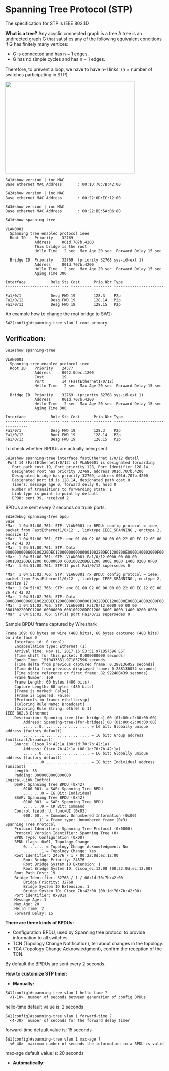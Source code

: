 # Spanning Tree Protocol (STP)
The specification for STP is IEEE 802.1D

**What is a tree?**
Any acyclic connected graph is a tree
A tree is an undirected graph G that satisfies any of the following
equivalent conditions if G has finitely many vertices:
* G is connected and has n − 1 edges.
* G has no simple cycles and has n − 1 edges.

Therefore, to prevent a loop, we have to have n-1 links.
(n = number of switches participating in STP)

<img src="https://user-images.githubusercontent.com/31813625/32691431-69adce94-c6d5-11e7-8bb2-720f514f563c.png" width="409" height="289" />

```
SW1#show version | inc MAC
Base ethernet MAC Address       : 00:1D:70:7B:42:00
```
```
SW2#show version | inc MAC
Base ethernet MAC Address       : 00:22:0D:EC:12:00
```
```
SW3#show version | inc MAC
Base ethernet MAC Address       : 00:22:BE:5A:06:80
```
```
SW1#show spanning-tree

VLAN0001
  Spanning tree enabled protocol ieee
  Root ID    Priority    32769
             Address     001d.707b.4200
             This bridge is the root
             Hello Time   2 sec  Max Age 20 sec  Forward Delay 15 sec

  Bridge ID  Priority    32769  (priority 32768 sys-id-ext 1)
             Address     001d.707b.4200
             Hello Time   2 sec  Max Age 20 sec  Forward Delay 15 sec
             Aging Time 300

Interface           Role Sts Cost      Prio.Nbr Type
------------------- ---- --- --------- -------- --------------------------------
Fa1/0/1             Desg FWD 19        128.3    P2p
Fa1/0/12            Desg FWD 19        128.14   P2p
Fa1/0/13            Desg FWD 19        128.15   P2p

```
An example how to change the root bridge to SW2:
```
SW2(config)#spanning-tree vlan 1 root primary
```
## Verification:
```
SW1#show spanning-tree

VLAN0001
  Spanning tree enabled protocol ieee
  Root ID    Priority    24577
             Address     0022.0dec.1200
             Cost        19
             Port        14 (FastEthernet1/0/12)
             Hello Time   2 sec  Max Age 20 sec  Forward Delay 15 sec

  Bridge ID  Priority    32769  (priority 32768 sys-id-ext 1)
             Address     001d.707b.4200
             Hello Time   2 sec  Max Age 20 sec  Forward Delay 15 sec
             Aging Time 300

Interface           Role Sts Cost      Prio.Nbr Type
------------------- ---- --- --------- -------- --------------------------------
Fa1/0/1             Desg FWD 19        128.3    P2p
Fa1/0/12            Root FWD 19        128.14   P2p
Fa1/0/13            Desg FWD 19        128.15   P2p
```
To check whether BPDUs are actually being sent
```
SW1#show spanning-tree interface fastEthernet 1/0/12 detail
 Port 14 (FastEthernet1/0/12) of VLAN0001 is designated forwarding
   Port path cost 19, Port priority 128, Port Identifier 128.14.
   Designated root has priority 32769, address 001d.707b.4200
   Designated bridge has priority 32769, address 001d.707b.4200
   Designated port id is 128.14, designated path cost 0
   Timers: message age 0, forward delay 0, hold 0
   Number of transitions to forwarding state: 1
   Link type is point-to-point by default
   BPDU: sent 39, received 2
```
BPDUs are sent every 2 seconds on trunk ports:
```
SW1#debug spanning-tree bpdu
SW1#
*Mar  1 04:51:00.761: STP: VLAN0001 rx BPDU: config protocol = ieee, packet from FastEthernet1/0/12  , linktype IEEE_SPANNING , enctype 2, encsize 17
*Mar  1 04:51:00.761: STP: enc 01 80 C2 00 00 00 00 22 0D EC 12 0E 00 26 42 42 03
*Mar  1 04:51:00.761: STP: Data     0000000000600100220DEC120000000000600100220DEC1200800E0000140002000F00
*Mar  1 04:51:00.761: STP: VLAN0001 Fa1/0/12:0000 00 00 00 600100220DEC1200 00000000 600100220DEC1200 800E 0000 1400 0200 0F00
*Mar  1 04:51:00.761: STP(1) port Fa1/0/12 supersedes 0

*Mar  1 04:51:02.766: STP: VLAN0001 rx BPDU: config protocol = ieee, packet from FastEthernet1/0/12  , linktype IEEE_SPANNING , enctype 2, encsize 17
*Mar  1 04:51:02.766: STP: enc 01 80 C2 00 00 00 00 22 0D EC 12 0E 00 26 42 42 03
*Mar  1 04:51:02.766: STP: Data     0000000000600100220DEC120000000000600100220DEC1200800E0000140002000F00
*Mar  1 04:51:02.766: STP: VLAN0001 Fa1/0/12:0000 00 00 00 600100220DEC1200 00000000 600100220DEC1200 800E 0000 1400 0200 0F00
*Mar  1 04:51:02.766: STP(1) port Fa1/0/12 supersedes 0

```
Sample BPDU frame captured by Wireshark
```
Frame 169: 60 bytes on wire (480 bits), 60 bytes captured (480 bits) on interface 0
    Interface id: 0 (eno1)
    Encapsulation type: Ethernet (1)
    Arrival Time: Nov 11, 2017 15:53:51.971857596 EST
    [Time shift for this packet: 0.000000000 seconds]
    Epoch Time: 1510433631.971857596 seconds
    [Time delta from previous captured frame: 0.288136052 seconds]
    [Time delta from previous displayed frame: 0.288136052 seconds]
    [Time since reference or first frame: 82.922480439 seconds]
    Frame Number: 169
    Frame Length: 60 bytes (480 bits)
    Capture Length: 60 bytes (480 bits)
    [Frame is marked: False]
    [Frame is ignored: False]
    [Protocols in frame: eth:llc:stp]
    [Coloring Rule Name: Broadcast]
    [Coloring Rule String: eth[0] & 1]
IEEE 802.3 Ethernet
    Destination: Spanning-tree-(for-bridges)_00 (01:80:c2:00:00:00)
        Address: Spanning-tree-(for-bridges)_00 (01:80:c2:00:00:00)
        .... ..0. .... .... .... .... = LG bit: Globally unique address (factory default)
        .... ...1 .... .... .... .... = IG bit: Group address (multicast/broadcast)
    Source: Cisco_7b:42:1a (00:1d:70:7b:42:1a)
        Address: Cisco_7b:42:1a (00:1d:70:7b:42:1a)
        .... ..0. .... .... .... .... = LG bit: Globally unique address (factory default)
        .... ...0 .... .... .... .... = IG bit: Individual address (unicast)
    Length: 38
    Padding: 0000000000000000
Logical-Link Control
    DSAP: Spanning Tree BPDU (0x42)
        0100 001. = SAP: Spanning Tree BPDU
        .... ...0 = IG Bit: Individual
    SSAP: Spanning Tree BPDU (0x42)
        0100 001. = SAP: Spanning Tree BPDU
        .... ...0 = CR Bit: Command
    Control field: U, func=UI (0x03)
        000. 00.. = Command: Unnumbered Information (0x00)
        .... ..11 = Frame type: Unnumbered frame (0x3)
Spanning Tree Protocol
    Protocol Identifier: Spanning Tree Protocol (0x0000)
    Protocol Version Identifier: Spanning Tree (0)
    BPDU Type: Configuration (0x00)
    BPDU flags: 0x01, Topology Change
        0... .... = Topology Change Acknowledgment: No
        .... ...1 = Topology Change: Yes
    Root Identifier: 24576 / 1 / 00:22:0d:ec:12:00
        Root Bridge Priority: 24576
        Root Bridge System ID Extension: 1
        Root Bridge System ID: Cisco_ec:12:00 (00:22:0d:ec:12:00)
    Root Path Cost: 19
    Bridge Identifier: 32768 / 1 / 00:1d:70:7b:42:00
        Bridge Priority: 32768
        Bridge System ID Extension: 1
        Bridge System ID: Cisco_7b:42:00 (00:1d:70:7b:42:00)
    Port identifier: 0x801a
    Message Age: 1
    Max Age: 20
    Hello Time: 2
    Forward Delay: 15
```
**There are three kinds of BPDUs:**

* Configuration BPDU, used by Spanning tree protocol to provide
information to all switches.
* TCN (Topology Change Notification), tell about changes in the topology.
* TCA (Topology Change Acknowledgment), confirm the reception of the TCN.

By default the BPDUs are sent every 2 seconds.

**How to customize STP timer:**
* **Manually:**
```
SW1(config)#spanning-tree vlan 1 hello-time ?
  <1-10>  number of seconds between generation of config BPDUs
```
hello-time default value is: 2 seconds

```
SW1(config)#spanning-tree vlan 1 forward-time ?
  <4-30>  number of seconds for the forward delay timer
```
forward-time default value is: 15 seconds

```
SW1(config)#spanning-tree vlan 1 max-age ?
  <6-40>  maximum number of seconds the information in a BPDU is valid
```
max-age default value is: 20 seconds

* **Automatically:**